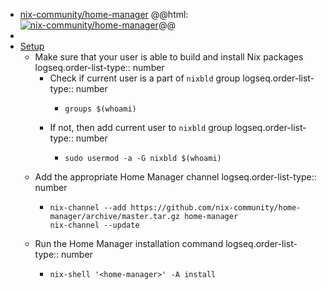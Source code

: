 - [nix-community/home-manager](https://github.com/nix-community/home-manager)
  @@html: <a href="https://github.com/nix-community/home-manager/"><img src="https://github-readme-stats-astronomer.vercel.app/api/pin/?username=nix-community&repo=home-manager&theme=tokyonight" alt="nix-community/home-manager"/></a>@@
-
- [Setup](https://nix-community.github.io/home-manager/index.xhtml)
	- Make sure that your user is able to build and install Nix packages
	  logseq.order-list-type:: number
		- Check if current user is a part of `nixbld` group
		  logseq.order-list-type:: number
			- ```shell
			  groups $(whoami)
			  ```
		- If not, then add current user to `nixbld` group
		  logseq.order-list-type:: number
			- ```shell
			  sudo usermod -a -G nixbld $(whoami)
			  ```
	- Add the appropriate Home Manager channel
	  logseq.order-list-type:: number
		- ```shell
		  nix-channel --add https://github.com/nix-community/home-manager/archive/master.tar.gz home-manager
		  nix-channel --update
		  ```
	- Run the Home Manager installation command
	  logseq.order-list-type:: number
		- ```shell
		  nix-shell '<home-manager>' -A install
		  ```